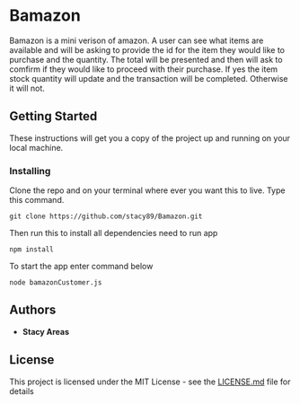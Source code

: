# Bamazon

Bamazon is a mini verison of amazon. A user can see what items are available and will be asking to provide the id for the item they would like to purchase and the quantity. The total will be presented and then will ask to comfirm if they would like to proceed with their purchase. If yes the item stock quantity will update and the transaction will be completed. Otherwise it will not. 

## Getting Started

These instructions will get you a copy of the project up and running on your local machine.

### Installing

Clone the repo and on your terminal where ever you want this to live. Type this command.

```
git clone https://github.com/stacy89/Bamazon.git
```

Then run this to install all dependencies need to run app

```
npm install
```

To start the app enter command below

```
node bamazonCustomer.js
```

## Authors

* **Stacy Areas**

## License

This project is licensed under the MIT License - see the [LICENSE.md](LICENSE.md) file for details
